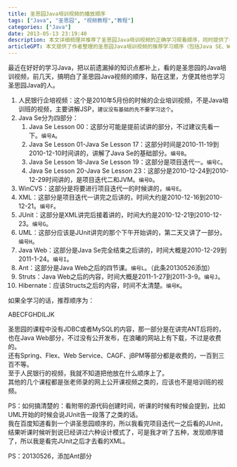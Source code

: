 ```yaml
---
title: 圣思园Java培训视频的播放顺序
tags: ["Java", "圣思园", "视频教程","教程"]
categories: ["Java"]
date: 2013-05-13 23:19:40
description: 本文详细梳理并推荐了圣思园Java培训视频的正确学习观看顺序，同时提供了各部分内容、时间线及学习建议。
articleGPT: 本文提供了作者整理的圣思园Java培训视频的推荐学习顺序（包括Java SE、Web框架等模块），并提及了部分未公开或需付费的内容。
---
```


最近在好好的学习Java，把以前遗漏掉的知识点都补上，看的是圣思园的Java培训视频，前几天，搞明白了圣思园Java视频的顺序，贴在这里，方便其他也学习圣思园Java的人。

  1. 人民银行企培视频：这个是2010年5月份的时候的企业培训视频，不是Java培训班的视频，主要讲解JSP，`建议没有基础的先不要学习这个`。
  2. Java Se分为四部分：
     1. Java Se Lesson 00：这部分可能是提前试讲的部分，不过建议先看一下。`编号A`。
     2. Java Se Lesson 01-Java Se Lesson 17：这部分时间是2010-11-19到2010-12-10时间讲的，讲解了Java Se的基础部分。`编号B`。
     3. Java Se Lesson 18-Java Se Lesson 19：这部分是项目迭代一。`编号C`。
     4. Java Se Lesson 20-Java Se Lesson 23：这部分是2010-12-24到2010-12-29时间讲的，是项目迭代二和JVM。`编号D`。
  3. WinCVS：这部分是将要进行项目迭代一的时候讲的，`编号E`。
  4. XML：这部分是项目迭代一讲完之后讲的，时间大约是2010-12-16到2010-12-21。`编号F`。
  5. JUnit：这部分是XML讲完后接着讲的，时间大约是2010-12-21到2010-12-23。`编号G`。
  6. UML：这部分应该是JUnit讲完的那个下午开始讲的，第二天又讲了一部分。`编号H`。
  7. Java Web：这部分是Java Se完全结束之后讲的，时间大概是2010-12-29到2011-1-24。`编号I`。
  8. Ant：这部分是Java Web之后的四节课。`编号L`。（此条20130526添加）
  9. Struts：Java Web之后的内容，时间大概是2011-1-27到2011-3-9。`编号J`。
  10. Hibernate：应该Structs之后的内容，时间不太清楚。`编号K`。

如果全学习的话，推荐顺序为：

ABECFGHDILJK

圣思园的课程中没有JDBC或者MySQL的内容，那一部分是在讲完ANT后将的，也在Java
Web部分，不过没有公开发布，在浪曦的网站上有下载，不过是收费的。  
还有Spring、Flex、Web Service、CAGF、jBPM等部分都是收费的，一百到三百不等。  
至于人民银行的视频，我就不知道把他放在什么顺序上了。  
其他的几个课程都是张老师录的网上公开课视频之类的，应该也不是培训班的视频。

PS：如何搞清楚的：看附带的源代码创建时间，听课的时候有时候会提到，比如UML开始的时候会说JUnit告一段落了之类的话。  
我在百度知道看到一个讲圣思园顺序的，所以我看完项目迭代一之后看的JUnit，结果听课时候听到说已经讲过六种设计模式了，可是我才听了五种，发现顺序错了，所以我是看完JUnit之后才去看的XML。

PS：20130526，添加Ant部分


